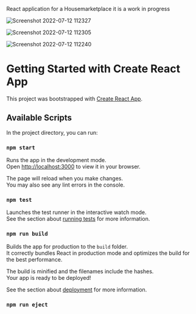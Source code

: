 React application for a Housemarketplace it is a work in progress

![Screenshot 2022-07-12 112327](https://user-images.githubusercontent.com/92092199/178469572-a930ac93-766f-4bbe-b399-883f667e3a4a.png)

![Screenshot 2022-07-12 112305](https://user-images.githubusercontent.com/92092199/178469574-a7f88721-95ca-46bf-9241-48b643512258.png)

![Screenshot 2022-07-12 112240](https://user-images.githubusercontent.com/92092199/178469576-6ca92b8a-6273-4023-9329-5c29f214990f.png)



# Getting Started with Create React App

This project was bootstrapped with [Create React App](https://github.com/facebook/create-react-app).

## Available Scripts

In the project directory, you can run:

### `npm start`

Runs the app in the development mode.\
Open [http://localhost:3000](http://localhost:3000) to view it in your browser.

The page will reload when you make changes.\
You may also see any lint errors in the console.

### `npm test`

Launches the test runner in the interactive watch mode.\
See the section about [running tests](https://facebook.github.io/create-react-app/docs/running-tests) for more information.

### `npm run build`

Builds the app for production to the `build` folder.\
It correctly bundles React in production mode and optimizes the build for the best performance.

The build is minified and the filenames include the hashes.\
Your app is ready to be deployed!

See the section about [deployment](https://facebook.github.io/create-react-app/docs/deployment) for more information.

### `npm run eject`


